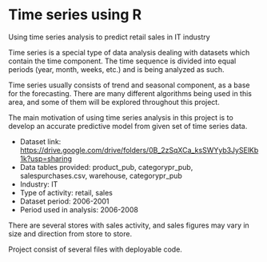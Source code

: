 # Time series using R

Using time series analysis to predict retail sales in IT industry

Time series is a special type of data analysis dealing with datasets which contain the time component. The time sequence is divided into equal periods (year, month, weeks, etc.) and is being analyzed as such.

Time series usually consists of trend and seasonal component, as a base for the forecasting. There are many different algorithms being used in this area, and some of them will be explored throughout this project. 

The main motivation of using time series analysis in this project is to develop an accurate predictive model from given set of time series data. 

* Dataset link: https://drive.google.com/drive/folders/0B_2zSqXCa_ksSWYyb3JySElKb1k?usp=sharing
* Data tables provided: product_pub, categorypr_pub, salespurchases.csv, warehouse, categorypr_pub
* Industry: IT
* Type of activity: retail, sales
* Dataset period: 2006-2001
* Period used in analysis: 2006-2008

There are several stores with sales activity, and sales figures may vary in size and direction from store to store.

Project consist of several files with deployable code.

